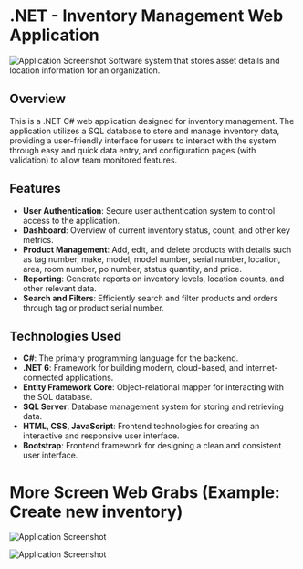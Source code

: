 # .NET - Inventory Management Web Application
![Application Screenshot](./new-folder/Screenshot_1.png) 
Software system that stores asset details and location information for an organization. 

## Overview

This is a .NET C# web application designed for inventory management. The application utilizes a SQL database to store and manage inventory data, providing a user-friendly interface for users to interact with the system through easy and quick data entry, and configuration pages (with validation) to allow team monitored features. 

## Features

- **User Authentication**: Secure user authentication system to control access to the application.
- **Dashboard**: Overview of current inventory status, count, and other key metrics.
- **Product Management**: Add, edit, and delete products with details such as tag number, make, model, model number, serial number, location, area, room number, po number, status quantity, and price.
- **Reporting**: Generate reports on inventory levels, location counts, and other relevant data.
- **Search and Filters**: Efficiently search and filter products and orders through tag or product serial number.

## Technologies Used

- **C#**: The primary programming language for the backend.
- **.NET 6**: Framework for building modern, cloud-based, and internet-connected applications.
- **Entity Framework Core**: Object-relational mapper for interacting with the SQL database.
- **SQL Server**: Database management system for storing and retrieving data.
- **HTML, CSS, JavaScript**: Frontend technologies for creating an interactive and responsive user interface.
- **Bootstrap**: Frontend framework for designing a clean and consistent user interface.

# More Screen Web Grabs (Example: Create new inventory)
![Application Screenshot](./new-folder/Create_1.png)

![Application Screenshot](./new-folder/Create_2.png)


